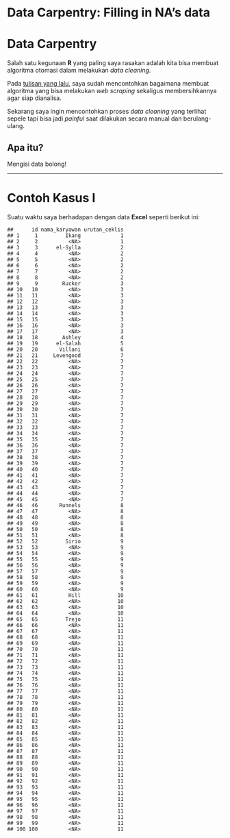 Data Carpentry: Filling in NA’s data
================

# Data Carpentry

Salah satu kegunaan **R** yang paling saya rasakan adalah kita bisa
membuat algoritma otomasi dalam melakukan *data cleaning*.

Pada [tulisan yang
lalu](https://ikanx101.github.io/blog/data-carpentry-carmudi/), saya
sudah mencontohkan bagaimana membuat algoritma yang bisa melakukan *web
scraping* sekaligus membersihkannya agar siap dianalisa.

Sekarang saya ingin mencontohkan proses *data cleaning* yang terlihat
sepele tapi bisa jadi *painful* saat dilakukan secara manual dan
berulang-ulang.

## Apa itu?

Mengisi data bolong\!

-----

# Contoh Kasus I

Suatu waktu saya berhadapan dengan data **Excel** seperti berikut ini:

    ##      id nama_karyawan urutan_ceklis
    ## 1     1         Ikang             1
    ## 2     2          <NA>             1
    ## 3     3      el-Sylla             2
    ## 4     4          <NA>             2
    ## 5     5          <NA>             2
    ## 6     6          <NA>             2
    ## 7     7          <NA>             2
    ## 8     8          <NA>             2
    ## 9     9        Rucker             3
    ## 10   10          <NA>             3
    ## 11   11          <NA>             3
    ## 12   12          <NA>             3
    ## 13   13          <NA>             3
    ## 14   14          <NA>             3
    ## 15   15          <NA>             3
    ## 16   16          <NA>             3
    ## 17   17          <NA>             3
    ## 18   18        Ashley             4
    ## 19   19      el-Salah             5
    ## 20   20       Villani             6
    ## 21   21     Levengood             7
    ## 22   22          <NA>             7
    ## 23   23          <NA>             7
    ## 24   24          <NA>             7
    ## 25   25          <NA>             7
    ## 26   26          <NA>             7
    ## 27   27          <NA>             7
    ## 28   28          <NA>             7
    ## 29   29          <NA>             7
    ## 30   30          <NA>             7
    ## 31   31          <NA>             7
    ## 32   32          <NA>             7
    ## 33   33          <NA>             7
    ## 34   34          <NA>             7
    ## 35   35          <NA>             7
    ## 36   36          <NA>             7
    ## 37   37          <NA>             7
    ## 38   38          <NA>             7
    ## 39   39          <NA>             7
    ## 40   40          <NA>             7
    ## 41   41          <NA>             7
    ## 42   42          <NA>             7
    ## 43   43          <NA>             7
    ## 44   44          <NA>             7
    ## 45   45          <NA>             7
    ## 46   46       Runnels             8
    ## 47   47          <NA>             8
    ## 48   48          <NA>             8
    ## 49   49          <NA>             8
    ## 50   50          <NA>             8
    ## 51   51          <NA>             8
    ## 52   52         Sirio             9
    ## 53   53          <NA>             9
    ## 54   54          <NA>             9
    ## 55   55          <NA>             9
    ## 56   56          <NA>             9
    ## 57   57          <NA>             9
    ## 58   58          <NA>             9
    ## 59   59          <NA>             9
    ## 60   60          <NA>             9
    ## 61   61          Hill            10
    ## 62   62          <NA>            10
    ## 63   63          <NA>            10
    ## 64   64          <NA>            10
    ## 65   65         Trejo            11
    ## 66   66          <NA>            11
    ## 67   67          <NA>            11
    ## 68   68          <NA>            11
    ## 69   69          <NA>            11
    ## 70   70          <NA>            11
    ## 71   71          <NA>            11
    ## 72   72          <NA>            11
    ## 73   73          <NA>            11
    ## 74   74          <NA>            11
    ## 75   75          <NA>            11
    ## 76   76          <NA>            11
    ## 77   77          <NA>            11
    ## 78   78          <NA>            11
    ## 79   79          <NA>            11
    ## 80   80          <NA>            11
    ## 81   81          <NA>            11
    ## 82   82          <NA>            11
    ## 83   83          <NA>            11
    ## 84   84          <NA>            11
    ## 85   85          <NA>            11
    ## 86   86          <NA>            11
    ## 87   87          <NA>            11
    ## 88   88          <NA>            11
    ## 89   89          <NA>            11
    ## 90   90          <NA>            11
    ## 91   91          <NA>            11
    ## 92   92          <NA>            11
    ## 93   93          <NA>            11
    ## 94   94          <NA>            11
    ## 95   95          <NA>            11
    ## 96   96          <NA>            11
    ## 97   97          <NA>            11
    ## 98   98          <NA>            11
    ## 99   99          <NA>            11
    ## 100 100          <NA>            11
